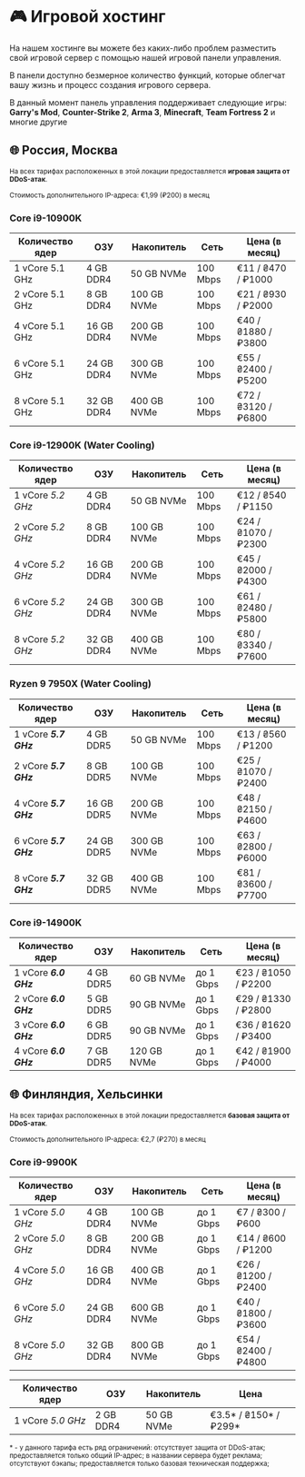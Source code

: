 <script setup>
import IntelLogo from '/components/IntelLogo.vue';
import AMDLogo from '/components/AMDLogo.vue';
</script>

# 🎮 Игровой хостинг

На нашем хостинге вы можете без каких-либо проблем разместить свой игровой сервер с помощью нашей игровой панели управления.

В панели доступно безмерное количество функций, которые облегчат вашу жизнь и процесс создания игрового сервера.

В данный момент панель управления поддерживает следующие игры: **Garry's Mod**, **Counter-Strike 2**, **Arma 3**, **Minecraft**, **Team Fortress 2** и многие другие

## 🌐 Россия, Москва

<small>На всех тарифах расположенных в этой локации предоставляется **игровая защита от DDoS-атак**.</small>

<small>Стоимость дополнительного IP-адреса: €1,99 (₽200) в месяц</small>

### <IntelLogo>Core i9-10900K</IntelLogo>

| Количество ядер | ОЗУ        | Накопитель  | Сеть     | Цена (в месяц)      |
| --------------- | ---------- | ----------- | -------- | ------------------- |
| 1 vCore 5.1 GHz | 4 GB DDR4  | 50 GB NVMe  | 100 Mbps | €11 / ₴470 / ₽1000  |
| 2 vCore 5.1 GHz | 8 GB DDR4  | 100 GB NVMe | 100 Mbps | €21 / ₴930 / ₽2000  |
| 4 vCore 5.1 GHz | 16 GB DDR4 | 200 GB NVMe | 100 Mbps | €40 / ₴1880 / ₽3800 |
| 6 vCore 5.1 GHz | 24 GB DDR4 | 300 GB NVMe | 100 Mbps | €55 / ₴2400 / ₽5200 |
| 8 vCore 5.1 GHz | 32 GB DDR4 | 400 GB NVMe | 100 Mbps | €72 / ₴3120 / ₽6800 |

### <IntelLogo>Core i9-12900K (Water Cooling)</IntelLogo>

| Количество ядер   | ОЗУ        | Накопитель  | Сеть     | Цена (в месяц)      |
| ----------------- | ---------- | ----------- | -------- | ------------------- |
| 1 vCore _5.2 GHz_ | 4 GB DDR4  | 50 GB NVMe  | 100 Mbps | €12 / ₴540 / ₽1150  |
| 2 vCore _5.2 GHz_ | 8 GB DDR4  | 100 GB NVMe | 100 Mbps | €24 / ₴1070 / ₽2300 |
| 4 vCore _5.2 GHz_ | 16 GB DDR4 | 200 GB NVMe | 100 Mbps | €45 / ₴2000 / ₽4300 |
| 6 vCore _5.2 GHz_ | 24 GB DDR4 | 300 GB NVMe | 100 Mbps | €61 / ₴2480 / ₽5800 |
| 8 vCore _5.2 GHz_ | 32 GB DDR4 | 400 GB NVMe | 100 Mbps | €80 / ₴3340 / ₽7600 |

### <AMDLogo>Ryzen 9 7950X (Water Cooling)</AMDLogo>

| Количество ядер       | ОЗУ        | Накопитель  | Сеть     | Цена (в месяц)      |
| --------------------- | ---------- | ----------- | -------- | ------------------- |
| 1 vCore **_5.7 GHz_** | 4 GB DDR5  | 50 GB NVMe  | 100 Mbps | €13 / ₴560 / ₽1200  |
| 2 vCore **_5.7 GHz_** | 8 GB DDR5  | 100 GB NVMe | 100 Mbps | €25 / ₴1070 / ₽2400 |
| 4 vCore **_5.7 GHz_** | 16 GB DDR5 | 200 GB NVMe | 100 Mbps | €48 / ₴2150 / ₽4600 |
| 6 vCore **_5.7 GHz_** | 24 GB DDR5 | 300 GB NVMe | 100 Mbps | €63 / ₴2800 / ₽6000 |
| 8 vCore **_5.7 GHz_** | 32 GB DDR5 | 400 GB NVMe | 100 Mbps | €81 / ₴3600 / ₽7700 |

### <IntelLogo>Core i9-14900K</IntelLogo>

| Количество ядер       | ОЗУ       | Накопитель  | Сеть      | Цена (в месяц)      |
| --------------------- | --------- | ----------- | --------- | ------------------- |
| 1 vCore **_6.0 GHz_** | 4 GB DDR5 | 60 GB NVMe  | до 1 Gbps | €23 / ₴1050 / ₽2200  |
| 2 vCore **_6.0 GHz_** | 5 GB DDR5 | 90 GB NVMe  | до 1 Gbps | €29 / ₴1330 / ₽2800 |
| 3 vCore **_6.0 GHz_** | 6 GB DDR5 | 90 GB NVMe  | до 1 Gbps | €36 / ₴1620 / ₽3400 |
| 4 vCore **_6.0 GHz_** | 7 GB DDR5 | 120 GB NVMe | до 1 Gbps | €42 / ₴1900 / ₽4000 |

## 🌐 Финляндия, Хельсинки

<small>На всех тарифах расположенных в этой локации предоставляется **базовая защита от DDoS-атак**.</small>

<small>Стоимость дополнительного IP-адреса: €2,7 (₽270) в месяц</small>

### <IntelLogo>Core i9-9900K</IntelLogo>

| Количество ядер   | ОЗУ        | Накопитель  | Сеть      | Цена (в месяц)      |
| ----------------- | ---------- | ----------- | --------- | ------------------- |
| 1 vCore _5.0 GHz_ | 4 GB DDR4  | 100 GB NVMe | до 1 Gbps | €7 / ₴300 / ₽600    |
| 2 vCore _5.0 GHz_ | 8 GB DDR4  | 200 GB NVMe | до 1 Gbps | €14 / ₴600 / ₽1200  |
| 4 vCore _5.0 GHz_ | 16 GB DDR4 | 400 GB NVMe | до 1 Gbps | €26 / ₴1200 / ₽2400 |
| 6 vCore _5.0 GHz_ | 24 GB DDR4 | 600 GB NVMe | до 1 Gbps | €40 / ₴1800 / ₽3600 |
| 8 vCore _5.0 GHz_ | 32 GB DDR4 | 800 GB NVMe | до 1 Gbps | €54 / ₴2400 / ₽4800 |

| Количество ядер   | ОЗУ       | Накопитель | Цена                     |
| ----------------- | --------- | ---------- | ------------------------ |
| 1 vCore _5.0 GHz_ | 2 GB DDR4 | 50 GB NVMe | €3.5\* / ₴150\* / ₽299\* |

<small>\* - у данного тарифа есть ряд ограничений: отсутствует защита от DDoS-атак; предоставляется только общий IP-адрес; в названии сервера будет реклама; отсутствуют бэкапы; предоставляется только базовая техническая поддержка;</small>
